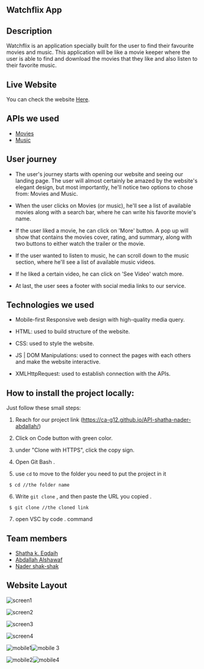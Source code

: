 ## Watchflix App

## Description

Watchflix is an application specially built for the user to find their favourite movies and music. This application will be like a movie keeper where the user is able to find and download the movies that they like and also listen to their favorite music.

## Live Website 
You can check the website [Here](https://ca-g12.github.io/API-shatha-nader-abdallah/).


## APIs we used
 - [Movies](https://yts.mx/api)
 - [Music](https://theaudiodb.com/)

## User journey
- The user's journey starts with opening our website and seeing our landing page. The user will almost certainly be amazed by the website's elegant design, but most importantly, he'll notice two options to chose from: Movies and Music. 

- When the user clicks on Movies (or music), he'll see a list of available movies along with a search bar, where he can write his favorite movie's name. 

- If the user liked a movie, he can click on 'More' button. A pop up will show that contains the movies cover, rating, and summary, along with two buttons to either watch the trailer or the movie. 

- If the user wanted to listen to music, he can scroll down to the music section, where he'll see a list of available music videos. 

- If he liked a certain video, he can click on 'See Video' watch more. 

- At last, the user sees a footer with social media links to our service.

## Technologies we used

- Mobile-first Responsive web design with high-quality media query.

- HTML: used to build structure of the website.

- CSS: used to style the website.

- JS | DOM Manipulations: used to connect the pages with each others and make the website interactive.

- XMLHttpRequest: used to establish connection with the APIs.

##  How to install the project locally:

Just follow these small steps:

1. Reach for our project link (https://ca-g12.github.io/API-shatha-nader-abdallah/)

2. Click on Code button with green color.

3. under "Clone with HTTPS", click the copy sign.

4. Open Git Bash .

5. use `cd` to move to the folder you need to put the project in it

```
 $ cd //the folder name
```
6. Write `git clone` , and then paste the URL you copied .
```
 $ git clone //the cloned link
```
7. open VSC by code . command 

##  Team members

- [Shatha k. Eqdaih](https://github.com/shathakh) 
- [Abdallah Alshawaf](https://github.com/abdallah-alshawaf)
- [Nader shak-shak](https://github.com/nadershakshak)
## Website Layout
![screen1](https://user-images.githubusercontent.com/77805478/182597109-0d3aad00-359f-431a-98f8-21142ff163bc.jpg)

![screen2](https://user-images.githubusercontent.com/77805478/182597178-ed350422-1b7c-4300-b5f6-acb01b3d3cbd.jpg)

![screen3](https://user-images.githubusercontent.com/77805478/182597236-b828c6d2-4c26-45ad-99b9-2b3e74a931e7.jpg)

![screen4](https://user-images.githubusercontent.com/77805478/182606670-71204fa4-0c10-41ef-85a7-6dab302bc67c.jpg)


![mobile1](https://user-images.githubusercontent.com/77805478/182597550-2bd10fd7-45f6-40d8-b330-00739122b295.jpg)![mobile 3](https://user-images.githubusercontent.com/77805478/182606753-8dd263bb-8120-4698-a1f1-ecc3e2a2d503.jpg)

![mobile2](https://user-images.githubusercontent.com/77805478/182607417-7e85e31f-ce5a-491a-9011-c4c82a373205.jpg)![mobile4](https://i.imgur.com/f7Bj6es.jpg)